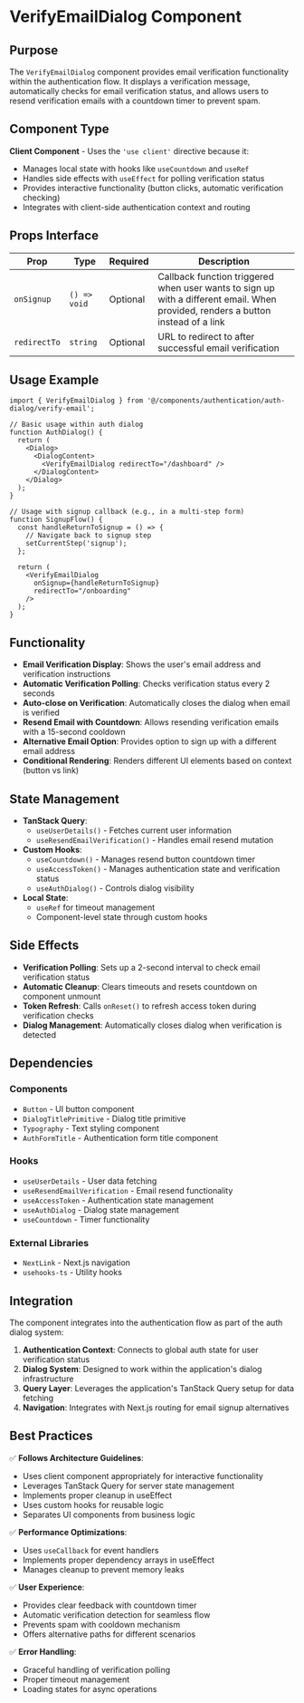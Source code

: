 # VerifyEmailDialog Component

## Purpose

The `VerifyEmailDialog` component provides email verification functionality within the authentication flow. It displays a verification message, automatically checks for email verification status, and allows users to resend verification emails with a countdown timer to prevent spam.

## Component Type

**Client Component** - Uses the `'use client'` directive because it:
- Manages local state with hooks like `useCountdown` and `useRef`
- Handles side effects with `useEffect` for polling verification status
- Provides interactive functionality (button clicks, automatic verification checking)
- Integrates with client-side authentication context and routing

## Props Interface

| Prop | Type | Required | Description |
|------|------|----------|-------------|
| `onSignup` | `() => void` | Optional | Callback function triggered when user wants to sign up with a different email. When provided, renders a button instead of a link |
| `redirectTo` | `string` | Optional | URL to redirect to after successful email verification |

## Usage Example

```tsx
import { VerifyEmailDialog } from '@/components/authentication/auth-dialog/verify-email';

// Basic usage within auth dialog
function AuthDialog() {
  return (
    <Dialog>
      <DialogContent>
        <VerifyEmailDialog redirectTo="/dashboard" />
      </DialogContent>
    </Dialog>
  );
}

// Usage with signup callback (e.g., in a multi-step form)
function SignupFlow() {
  const handleReturnToSignup = () => {
    // Navigate back to signup step
    setCurrentStep('signup');
  };

  return (
    <VerifyEmailDialog 
      onSignup={handleReturnToSignup}
      redirectTo="/onboarding"
    />
  );
}
```

## Functionality

- **Email Verification Display**: Shows the user's email address and verification instructions
- **Automatic Verification Polling**: Checks verification status every 2 seconds
- **Auto-close on Verification**: Automatically closes the dialog when email is verified
- **Resend Email with Countdown**: Allows resending verification emails with a 15-second cooldown
- **Alternative Email Option**: Provides option to sign up with a different email address
- **Conditional Rendering**: Renders different UI elements based on context (button vs link)

## State Management

- **TanStack Query**: 
  - `useUserDetails()` - Fetches current user information
  - `useResendEmailVerification()` - Handles email resend mutation
- **Custom Hooks**:
  - `useCountdown()` - Manages resend button countdown timer
  - `useAccessToken()` - Manages authentication state and verification status
  - `useAuthDialog()` - Controls dialog visibility
- **Local State**: 
  - `useRef` for timeout management
  - Component-level state through custom hooks

## Side Effects

- **Verification Polling**: Sets up a 2-second interval to check email verification status
- **Automatic Cleanup**: Clears timeouts and resets countdown on component unmount
- **Token Refresh**: Calls `onReset()` to refresh access token during verification checks
- **Dialog Management**: Automatically closes dialog when verification is detected

## Dependencies

### Components
- `Button` - UI button component
- `DialogTitlePrimitive` - Dialog title primitive
- `Typography` - Text styling component
- `AuthFormTitle` - Authentication form title component

### Hooks
- `useUserDetails` - User data fetching
- `useResendEmailVerification` - Email resend functionality
- `useAccessToken` - Authentication state management
- `useAuthDialog` - Dialog state management
- `useCountdown` - Timer functionality

### External Libraries
- `NextLink` - Next.js navigation
- `usehooks-ts` - Utility hooks

## Integration

The component integrates into the authentication flow as part of the auth dialog system:

1. **Authentication Context**: Connects to global auth state for user verification status
2. **Dialog System**: Designed to work within the application's dialog infrastructure
3. **Query Layer**: Leverages the application's TanStack Query setup for data fetching
4. **Navigation**: Integrates with Next.js routing for email signup alternatives

## Best Practices

✅ **Follows Architecture Guidelines**:
- Uses client component appropriately for interactive functionality
- Leverages TanStack Query for server state management
- Implements proper cleanup in useEffect
- Uses custom hooks for reusable logic
- Separates UI components from business logic

✅ **Performance Optimizations**:
- Uses `useCallback` for event handlers
- Implements proper dependency arrays in useEffect
- Manages cleanup to prevent memory leaks

✅ **User Experience**:
- Provides clear feedback with countdown timer
- Automatic verification detection for seamless flow
- Prevents spam with cooldown mechanism
- Offers alternative paths for different scenarios

✅ **Error Handling**:
- Graceful handling of verification polling
- Proper timeout management
- Loading states for async operations